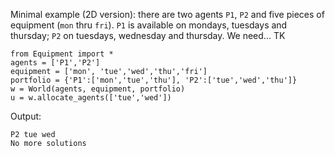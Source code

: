 Minimal example (2D version): there are two agents `P1`, `P2` and five pieces of equipment (`mon` thru `fri`). `P1` is available on mondays, tuesdays and thursday; `P2` on tuesdays, wednesday and thursday. We need... TK

    from Equipment import *
    agents = ['P1','P2']
    equipment = ['mon', 'tue','wed','thu','fri']
    portfolio = {'P1':['mon','tue','thu'], 'P2':['tue','wed','thu']}
    w = World(agents, equipment, portfolio)
    u = w.allocate_agents(['tue','wed'])

Output:

    P2 tue wed
    No more solutions
